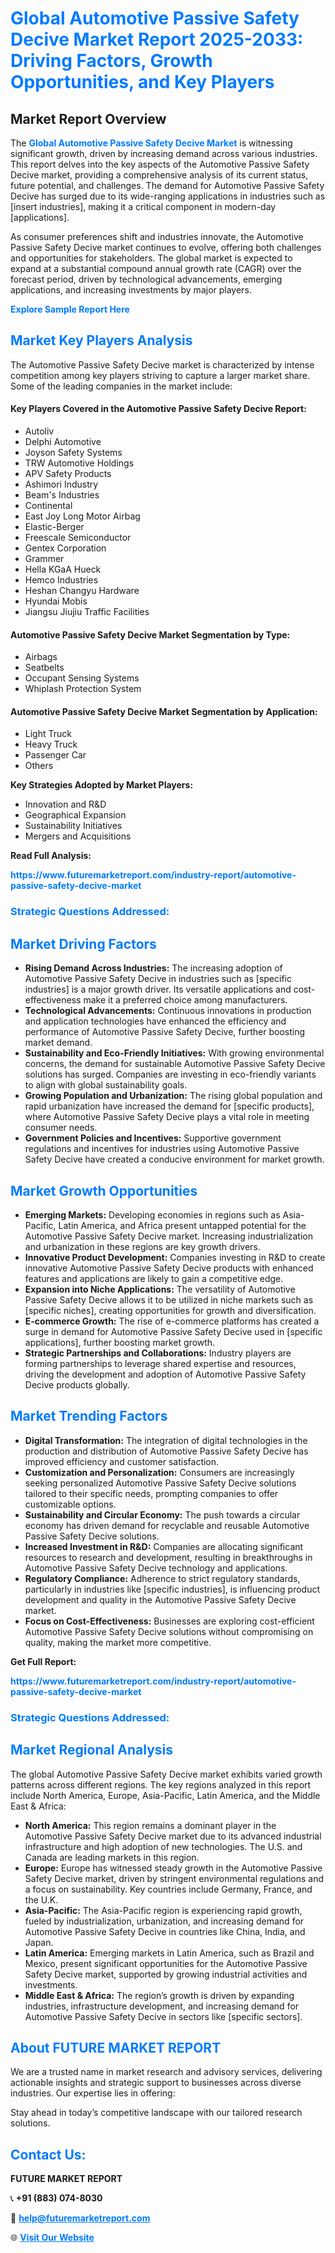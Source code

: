 <h1 style="color: #007BFF;">Global Automotive Passive Safety Decive Market Report 2025-2033: Driving Factors, Growth Opportunities, and Key Players</h1>

<section id="overview">
<h2>Market Report Overview</h2>
<p>The <a href="https://www.futuremarketreport.com/industry-report/automotive-passive-safety-decive-market" style="color: #007BFF; text-decoration: none;"><strong>Global Automotive Passive Safety Decive Market</strong></a> is witnessing significant growth, driven by increasing demand across various industries. This report delves into the key aspects of the Automotive Passive Safety Decive market, providing a comprehensive analysis of its current status, future potential, and challenges. The demand for Automotive Passive Safety Decive has surged due to its wide-ranging applications in industries such as [insert industries], making it a critical component in modern-day [applications].</p>
<p>As consumer preferences shift and industries innovate, the Automotive Passive Safety Decive market continues to evolve, offering both challenges and opportunities for stakeholders. The global market is expected to expand at a substantial compound annual growth rate (CAGR) over the forecast period, driven by technological advancements, emerging applications, and increasing investments by major players.</p>
</section>

<section id="overview">
<p><a href="https://www.futuremarketreport.com/request-sample/reportId=55058" style="color: #007BFF; text-decoration: none;"><strong>Explore Sample Report Here</strong></a></p>
</section>

<section id="key-players">
<h2 style="color: #007BFF;">Market Key Players Analysis</h2>
<p>The Automotive Passive Safety Decive market is characterized by intense competition among key players striving to capture a larger market share. Some of the leading companies in the market include:</p>
<h4>Key Players Covered in the Automotive Passive Safety Decive Report:</h4>
<ul><li>Autoliv</li><li>Delphi Automotive</li><li>Joyson Safety Systems</li><li>TRW Automotive Holdings</li><li>APV Safety Products</li><li>Ashimori Industry</li><li>Beam&#039;s Industries</li><li>Continental</li><li>East Joy Long Motor Airbag</li><li>Elastic-Berger</li><li>Freescale Semiconductor</li><li>Gentex Corporation</li><li>Grammer</li><li>Hella KGaA Hueck</li><li>Hemco Industries</li><li>Heshan Changyu Hardware</li><li>Hyundai Mobis</li><li>Jiangsu Jiujiu Traffic Facilities</li></ul>
<h4>Automotive Passive Safety Decive Market Segmentation by Type:</h4>
<ul><li>Airbags</li><li>Seatbelts</li><li>Occupant Sensing Systems</li><li>Whiplash Protection System</li></ul>

<h4>Automotive Passive Safety Decive Market Segmentation by Application:</h4>
<ul><li>Light Truck</li><li>Heavy Truck</li><li>Passenger Car</li><li>Others</li></ul>
<p><strong>Key Strategies Adopted by Market Players:</strong></p>
<ul>
<li>Innovation and R&D</li>
<li>Geographical Expansion</li>
<li>Sustainability Initiatives</li>
<li>Mergers and Acquisitions</li>
</ul>
</section>

<section>
<p><strong>Read Full Analysis: </strong></p><a href="https://www.futuremarketreport.com/industry-report/automotive-passive-safety-decive-market" style="color: #007BFF; text-decoration: none;"><strong>https://www.futuremarketreport.com/industry-report/automotive-passive-safety-decive-market</strong></a>
<h3 style="color: #007BFF;">Strategic Questions Addressed:</h3>
</section>

<section id="driving-factors">
<h2 style="color: #007BFF;">Market Driving Factors</h2>
<ul>
<li><strong>Rising Demand Across Industries:</strong> The increasing adoption of Automotive Passive Safety Decive in industries such as [specific industries] is a major growth driver. Its versatile applications and cost-effectiveness make it a preferred choice among manufacturers.</li>
<li><strong>Technological Advancements:</strong> Continuous innovations in production and application technologies have enhanced the efficiency and performance of Automotive Passive Safety Decive, further boosting market demand.</li>
<li><strong>Sustainability and Eco-Friendly Initiatives:</strong> With growing environmental concerns, the demand for sustainable Automotive Passive Safety Decive solutions has surged. Companies are investing in eco-friendly variants to align with global sustainability goals.</li>
<li><strong>Growing Population and Urbanization:</strong> The rising global population and rapid urbanization have increased the demand for [specific products], where Automotive Passive Safety Decive plays a vital role in meeting consumer needs.</li>
<li><strong>Government Policies and Incentives:</strong> Supportive government regulations and incentives for industries using Automotive Passive Safety Decive have created a conducive environment for market growth.</li>
</ul>
</section>

<section id="growth-opportunities">
<h2 style="color: #007BFF;">Market Growth Opportunities</h2>
<ul>
<li><strong>Emerging Markets:</strong> Developing economies in regions such as Asia-Pacific, Latin America, and Africa present untapped potential for the Automotive Passive Safety Decive market. Increasing industrialization and urbanization in these regions are key growth drivers.</li>
<li><strong>Innovative Product Development:</strong> Companies investing in R&D to create innovative Automotive Passive Safety Decive products with enhanced features and applications are likely to gain a competitive edge.</li>
<li><strong>Expansion into Niche Applications:</strong> The versatility of Automotive Passive Safety Decive allows it to be utilized in niche markets such as [specific niches], creating opportunities for growth and diversification.</li>
<li><strong>E-commerce Growth:</strong> The rise of e-commerce platforms has created a surge in demand for Automotive Passive Safety Decive used in [specific applications], further boosting market growth.</li>
<li><strong>Strategic Partnerships and Collaborations:</strong> Industry players are forming partnerships to leverage shared expertise and resources, driving the development and adoption of Automotive Passive Safety Decive products globally.</li>
</ul>
</section>

<section id="trending-factors">
<h2 style="color: #007BFF;">Market Trending Factors</h2>
<ul>
<li><strong>Digital Transformation:</strong> The integration of digital technologies in the production and distribution of Automotive Passive Safety Decive has improved efficiency and customer satisfaction.</li>
<li><strong>Customization and Personalization:</strong> Consumers are increasingly seeking personalized Automotive Passive Safety Decive solutions tailored to their specific needs, prompting companies to offer customizable options.</li>
<li><strong>Sustainability and Circular Economy:</strong> The push towards a circular economy has driven demand for recyclable and reusable Automotive Passive Safety Decive solutions.</li>
<li><strong>Increased Investment in R&D:</strong> Companies are allocating significant resources to research and development, resulting in breakthroughs in Automotive Passive Safety Decive technology and applications.</li>
<li><strong>Regulatory Compliance:</strong> Adherence to strict regulatory standards, particularly in industries like [specific industries], is influencing product development and quality in the Automotive Passive Safety Decive market.</li>
<li><strong>Focus on Cost-Effectiveness:</strong> Businesses are exploring cost-efficient Automotive Passive Safety Decive solutions without compromising on quality, making the market more competitive.</li>
</ul>
</section>

<section>
<p><strong>Get Full Report: </strong></p><a href="https://www.futuremarketreport.com/industry-report/automotive-passive-safety-decive-market" style="color: #007BFF; text-decoration: none;"><strong>https://www.futuremarketreport.com/industry-report/automotive-passive-safety-decive-market</strong></a>
<h3 style="color: #007BFF;">Strategic Questions Addressed:</h3>
</section>


<section id="regional-analysis">
<h2 style="color: #007BFF;">Market Regional Analysis</h2>
<p>The global Automotive Passive Safety Decive market exhibits varied growth patterns across different regions. The key regions analyzed in this report include North America, Europe, Asia-Pacific, Latin America, and the Middle East & Africa:</p>
<ul>
<li><strong>North America:</strong> This region remains a dominant player in the Automotive Passive Safety Decive market due to its advanced industrial infrastructure and high adoption of new technologies. The U.S. and Canada are leading markets in this region.</li>
<li><strong>Europe:</strong> Europe has witnessed steady growth in the Automotive Passive Safety Decive market, driven by stringent environmental regulations and a focus on sustainability. Key countries include Germany, France, and the U.K.</li>
<li><strong>Asia-Pacific:</strong> The Asia-Pacific region is experiencing rapid growth, fueled by industrialization, urbanization, and increasing demand for Automotive Passive Safety Decive in countries like China, India, and Japan.</li>
<li><strong>Latin America:</strong> Emerging markets in Latin America, such as Brazil and Mexico, present significant opportunities for the Automotive Passive Safety Decive market, supported by growing industrial activities and investments.</li>
<li><strong>Middle East & Africa:</strong> The region’s growth is driven by expanding industries, infrastructure development, and increasing demand for Automotive Passive Safety Decive in sectors like [specific sectors].</li>
</ul>
</section>

<footer>
<h2 style="color: #007BFF;">About FUTURE MARKET REPORT</h2>
<p>We are a trusted name in market research and advisory services, delivering actionable insights and strategic support to businesses across diverse industries. Our expertise lies in offering:</p>

<p>Stay ahead in today’s competitive landscape with our tailored research solutions.</p>

<h2 style="color: #007BFF;">Contact Us:</h2>
<p><strong>FUTURE MARKET REPORT</strong></p>
<p>📞 <strong>+91 (883) 074-8030</strong></p>
<p>📧 <strong><a href="mailto:help@futuremarketreport.com" style="color: #007BFF;">help@futuremarketreport.com</a></strong></p>
<p>🌐 <strong><a href="https://www.futuremarketreport.com/" style="color: #007BFF;">Visit Our Website</a></strong></p>
</footer>